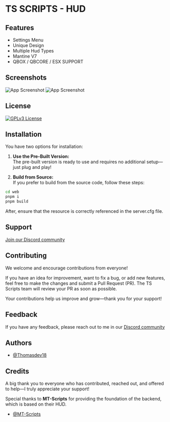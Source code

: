 
# TS SCRIPTS - HUD

## Features

- Settings Menu
- Unique Design
- Multiple Hud Types
- Mantine V7
- QBOX / QBCORE / ESX SUPPORT


## Screenshots

![App Screenshot](https://i.imgur.com/wG5Z5no.png)
![App Screenshot](https://i.imgur.com/V225TP3.png)

## License

[![GPLv3 License](https://img.shields.io/badge/License-GPL%20v3-yellow.svg)](https://www.gnu.org/licenses/gpl-3.0.html)


## Installation

You have two options for installation:

  1. **Use the Pre-Built Version:**  
   The pre-built version is ready to use and requires no additional setup—just plug and   play!

  2. **Build from Source:**  
   If you prefer to build from the source code, follow these steps:

   ```bash
   cd web
   pnpm i
   pnpm build
   ```
After, ensure that the resource is correctly referenced in the server.cfg file.
## Support

[Join our Discord community](https://discord.gg/UBnX997H6A)


## Contributing

We welcome and encourage contributions from everyone!

If you have an idea for improvement, want to fix a bug, or add new features, feel free to make the changes and submit a Pull Request (PR). The TS Scripts team will review your PR as soon as possible.

Your contributions help us improve and grow—thank you for your support!
## Feedback

If you have any feedback, please reach out to me in our [Discord community](https://discord.gg/UBnX997H6A)


## Authors

- [@Thomasdev18](https://github.com/Thomasdev18)


## Credits
A big thank you to everyone who has contributed, reached out, and offered to help—I truly appreciate your support!

Special thanks to **MT-Scripts** for providing the foundation of the backend, which is based on their HUD.

- [@MT-Scripts](https://github.com/MT-Scripts)

